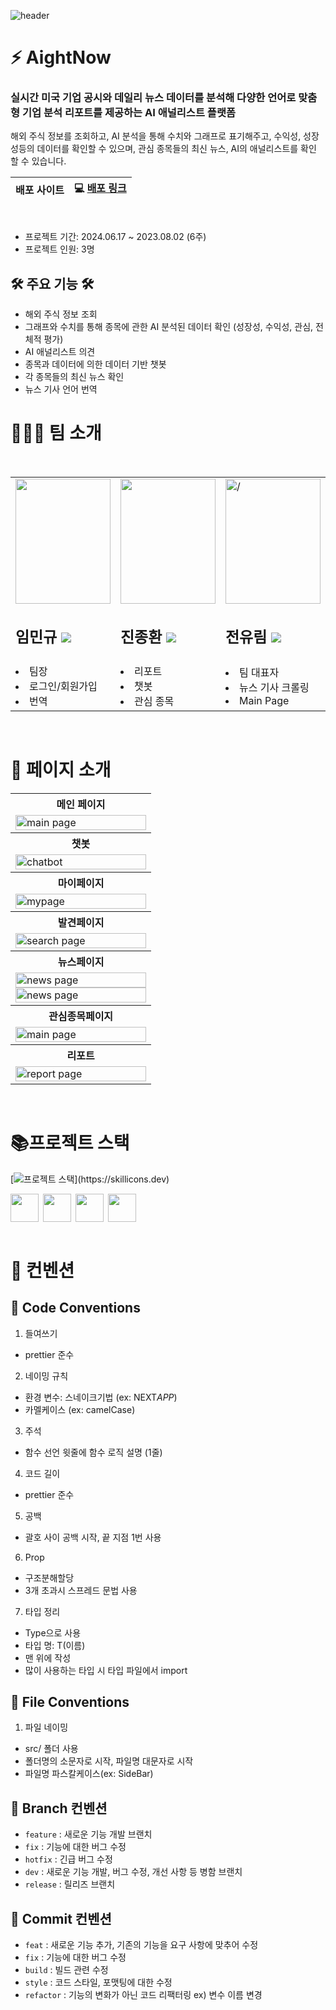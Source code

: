 ![header](https://capsule-render.vercel.app/api?type=waving&color=364F84&fontColor=ffffff&height=200&section=header&text=AightNow&fontSize=70&animation=fadeIn&fontAlignY=40&desc=&descSize=30)

# ⚡️ AightNow

### 실시간 미국 기업 공시와 데일리 뉴스 데이터를 분석해 다양한 언어로 맞춤형 기업 분석 리포트를 제공하는 AI 애널리스트 플랫폼

해외 주식 정보를 조회하고, AI 분석을 통해 수치와 그래프로 표기해주고, 수익성, 성장성등의 데이터를 확인할 수 있으며, 관심 종목들의 최신 뉴스, AI의 애널리스트를 확인 할 수 있습니다.

| 배포 사이트 | 💻 [배포 링크](https://spacspace-aight-now.vercel.app/) |
| :---------: | :---------------------------------------------------: |

<br>

- 프로젝트 기간: 2024.06.17 ~ 2023.08.02 (6주)
- 프로젝트 인원: 3명

## 🛠️ 주요 기능 🛠️

- 해외 주식 정보 조회
- 그래프와 수치를 통해 종목에 관한 AI 분석된 데이터 확인
  (성장성, 수익성, 관심, 전체적 평가)
- AI 애널리스트 의견
- 종목과 데이터에 의한 데이터 기반 챗봇
- 각 종목들의 최신 뉴스 확인
- 뉴스 기사 언어 번역

# 🙋🏼‍♂️ 팀 소개
<br/>
<div align="center">
  <table>
    <tbody>
      <tr>
        <td width="15%">
          <img height="200px" src="https://github.com/user-attachments/assets/536cb8f5-888c-4225-a25e-1fa57e83e278" width="100%" alt="" />
          <h2><b>임민규 <a href="https://github.com/nile27"><img src="https://img.shields.io/badge/github-181717??style=social&logo=github&logoColor=white" /></a></b></h2>
        </td>
        <td width="15%">
          <img height="200px" src="https://github.com/user-attachments/assets/5533e2c5-6333-47b8-b5c0-a4e9f83ef60b" width="100%" alt="" />
          <h2><b>진종환 <a href="https://github.com/MSbtff"><img src="https://img.shields.io/badge/github-181717??style=social&logo=github&logoColor=white" /></a></b></h2>
        </td>
        <td width="15%">
          <img height="200px" src="https://github.com/user-attachments/assets/fc536ae8-4d05-4a7c-beda-f594801ece6c" width="100%" alt= />
          <h2><b>전유림 <a href="https://github.com/Jyurim"><img src="https://img.shields.io/badge/github-181717??style=social&logo=github&logoColor=white" /></a></b></h2>
        </td>
      </tr>
      <tr>
        <td>
          <li>팀장</li>
          <li>로그인/회원가입</li>
          <li>번역</li>
        </td>
        <td>
          <li>리포트</li>
          <li>챗봇</li>
          <li>관심 종목</li>
        </td>
        <td>
          <li>팀 대표자</li>
          <li>뉴스 기사 크롤링</li>
          <li>Main Page</li>
        </td>
      </tr>
    </tbody>
  </table>
</div>
<br/>

# 🧾 페이지 소개
<table >	
 <tr >
    <th >
      메인 페이지
    </th>
  </tr>
  <tr>
    <td>
      <img src="https://github.com/user-attachments/assets/bf3334a6-19a6-4918-b35e-94f34f25914a"  alt="main page" width = 100%  >
    </td>
   </tr> 
   <tr>
    <th>
      챗봇
    </th>
  </tr>
  <tr>
    <td>
      <img src="https://github.com/user-attachments/assets/cae3cf9d-b764-45ad-9ece-71f01672148c" alt="chatbot" width = 100%  >
    </td>
   </tr> 
  <tr>
    <th>
      마이페이지
    </th>
  </tr>
  <tr>
    <td>
      <img src="https://github.com/user-attachments/assets/d5556c28-d93b-4958-bdc2-d6e1663cd6d0"  alt="mypage" width = 100% >
    </td>
   </tr> 
   <tr>
    <th>
      발견페이지
    </th>
  </tr>
  <tr>
    <td>
      <img src="https://github.com/user-attachments/assets/9d7c3830-351e-4da8-ab07-0b5fdadd2d02"  alt="search page"  width = 100% >
    </td>
   </tr> 
  <tr>
    <th>
      뉴스페이지
    </th>
  </tr>
  <tr>
    <td>
      <img src="https://github.com/user-attachments/assets/00a527c8-9618-43e6-a189-4e37983058f0"  alt="news page" width = 100% >
      <img src="https://github.com/user-attachments/assets/997243dc-0e6f-48f0-829a-81c75b194f32"  alt="news page" width = 100% >
    </td>
   </tr> 
   <tr>
    <th>
      관심종목페이지
    </th>
  </tr>
  <tr>
    <td>
      <img src="https://github.com/user-attachments/assets/d92951f8-22af-4d16-b98d-abd88c9ea981"  alt="main page" width = 100% >
    </td>
   </tr> 
   <tr>
    <th>
      리포트
    </th>
  </tr>
  <tr>
    <td>
      <img src="https://github.com/user-attachments/assets/685092f1-d969-4689-bb0e-afe118acd2f0"  alt="report page" width = 100% >
    </td>
   </tr> 
</table>		
<br/>

# 📚프로젝트 스택

[![프로젝트 스택](https://skillicons.dev/icons?i=nextjs,ts,tailwind,svg,firebase,vercel,npm,figma,)](https://skillicons.dev)

<div style='display:flex; gap:7px'>
<a href='https://zustand-demo.pmnd.rs/'>
<img width='45px' height='45px'  background='white' src='https://user-images.githubusercontent.com/958486/218346783-72be5ae3-b953-4dd7-b239-788a882fdad6.svg'>
</a>

<a href='https://www.langchain.com/'>
<img width='45px' height='45px' src='https://avatars.githubusercontent.com/u/126733545?s=48&v=4'>
</a>

<a href='https://pptr.dev/'>
<img width='45px' height='45px' src='https://user-images.githubusercontent.com/10379601/29446482-04f7036a-841f-11e7-9872-91d1fc2ea683.png'>
</a>

<a href = 'https://github.com/nextauthjs/next-auth'>
<img width='45px' height='45px' src='https://camo.githubusercontent.com/f070d134a8f8c1a5b6634dd92b29ae3170edc93b26b0b34eb97629f9c2ba65e9/68747470733a2f2f617574686a732e6465762f696d672f6c6f676f2d736d2e706e67'>
</a>
</div>
<br>

# 🤙 컨벤션

## 🤙 Code Conventions

1. 들여쓰기

- prettier 준수

2. 네이밍 규칙

- 환경 변수: 스네이크기법 (ex: NEXT*APP*)
- 카멜케이스 (ex: camelCase)

3. 주석

- 함수 선언 윗줄에 함수 로직 설명 (1줄)

4. 코드 길이

- prettier 준수

5. 공백

- 괄호 사이 공백 시작, 끝 지점 1번 사용

6. Prop

- 구조분해할당
- 3개 초과시 스프레드 문법 사용

7. 타입 정리

- Type으로 사용
- 타입 명: T(이름)
- 맨 위에 작성
- 많이 사용하는 타입 시 타입 파일에서 import

## 🤙 File Conventions

1. 파일 네이밍

- src/ 폴더 사용
- 폴더명의 소문자로 시작, 파일명 대문자로 시작
- 파일명 파스칼케이스(ex: SideBar)

## 🤙 Branch 컨벤션

- `feature` : 새로운 기능 개발 브랜치
- `fix` : 기능에 대한 버그 수정
- `hotfix` : 긴급 버그 수정
- `dev` : 새로운 기능 개발, 버그 수정, 개선 사항 등 병함 브랜치
- `release` : 릴리즈 브랜치

## 🤙 Commit 컨벤션

- `feat` : 새로운 기능 추가, 기존의 기능을 요구 사항에 맞추어 수정
- `fix` : 기능에 대한 버그 수정
- `build` : 빌드 관련 수정
- `style` : 코드 스타일, 포맷팅에 대한 수정
- `refactor` : 기능의 변화가 아닌 코드 리팩터링 ex) 변수 이름 변경
